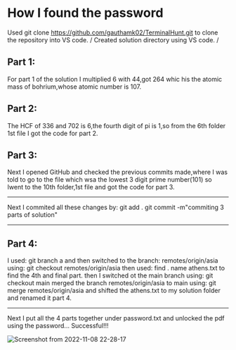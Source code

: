 # How I found the password
Used git clone https://github.com/gauthamk02/TerminalHunt.git to clone the repository into VS code. /
Created solution directory using VS code. /
## Part 1:
For part 1 of the solution I multiplied 6 with 44,got 264 whic his the atomic mass of bohrium,whose atomic number
is 107.
## Part 2:
The HCF of 336 and 702 is 6,the fourth digit of pi is 1,so from the 6th folder 1st file I got the code for 
part 2.
## Part 3:
Next I opened GitHub and checked the previous commits made,where I was told to go to the file which wsa the 
lowest 3 digit prime number(101) so  Iwent to the 10th folder,1st file and got the code for part 3.
***
Next I commited all these changes by:
git add .
git commit -m"commiting 3 parts of solution"
***
## Part 4:
I used:
git branch a 
and then switched to the branch: remotes/origin/asia
using: git checkout remotes/origin/asia
then used: find . name athens.txt to find the 4th and final part.
then I switched ot the main branch using: git checkout main
merged the branch remotes/origin/asia to main using: git merge remotes/origin/asia
and shifted the athens.txt to my solution folder and renamed it part 4.
***
Next I put all the 4 parts together under password.txt and unlocked the pdf using the password...
Successful!!!

![Screenshot from 2022-11-08 22-28-17](https://user-images.githubusercontent.com/112589278/200644640-c991992b-8707-4b97-83f5-e4c2d86e02ab.png)

